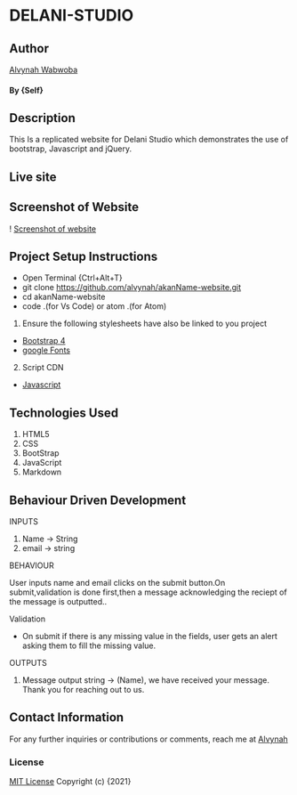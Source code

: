 # DELANI-STUDIO
## Author
[Alvynah Wabwoba](https://github.com/alvynah)
#### By **{Self}**
## Description
This Is a replicated website for Delani Studio which demonstrates the use of bootstrap, Javascript and jQuery.
## Live site 
 ## Screenshot of Website
 ! [Screenshot of website](images/Screenshot.png)
## Project Setup Instructions
* Open Terminal {Ctrl+Alt+T}
* git clone https://github.com/alvynah/akanName-website.git
* cd akanName-website
* code .(for Vs Code) or atom .(for Atom)

1. Ensure the following stylesheets have also be linked to you project
* [Bootstrap 4](https://maxcdn.bootstrapcdn.com/bootstrap/4.0.0/css/bootstrap.min.css)
* [google Fonts](https://use.fontawesome.com/releases/v5.5.0/css/all.css)

2. Script CDN
* [Javascript](https://ajax.googleapis.com/ajax/libs/jquery/3.5.1/jquery.min.js)
## Technologies Used
1. HTML5
2. CSS
3. BootStrap
4. JavaScript
5. Markdown
## Behaviour Driven Development
INPUTS
1. Name -> String
2. email -> string

BEHAVIOUR

User inputs name and email clicks on the submit button.On submit,validation is done first,then a message acknowledging the reciept of the message is outputted..

Validation
* On submit if there is any missing value in the fields, user gets an alert asking them to fill the missing value.

OUTPUTS
1. Message
output string -> (Name), we have received your message. Thank you for reaching out to us.

## Contact Information
For any further inquiries or contributions or comments, reach me at [Alvynah](juvatalvynah@gmail.com)
### License
 [MIT License](https://github.com/alvynah/akanName-website/blob/master/License) Copyright (c) {2021} 